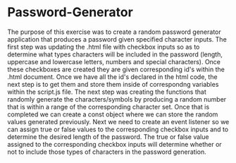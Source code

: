 # Password-Generator

The purpose of this exercise was to create a random password generator application that produces a password given specified character inputs. The first step was updating the .html file with checkbox inputs so as to determine what types characters will be included in the password (length, uppercase and lowercase letters, numbers and special characters). Once these checkboxes are created they are given corresponding id's within the .html document. Once we have all the id's declared in the html code, the next step is to get them and store them inside of correspondng variables within the script.js file. The next step was creating the functions that randomly generate the characters/symbols by producing a random number that is within a range of the corresponding character set. Once that is completed we can create a const object where we can store the random values generated previously. Next we need to create an event listener so we can assign true or false values to the corresponding checkbox inputs and to determine the desired length of the password. The true or false value assigned to the corresponding checkbox inputs will determine whether or not to include those types of characters in the password generation.

